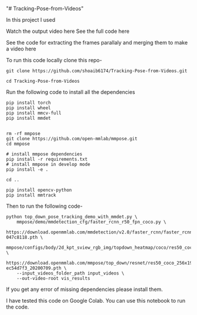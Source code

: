 "# Tracking-Pose-from-Videos" 

In this project I used

Watch the output video here
See the full code here

See the code for extracting the frames parallaly and merging them to make a video here

To run this code locally clone this repo-
```
git clone https://github.com/shoaib6174/Tracking-Pose-from-Videos.git

cd Tracking-Pose-from-Videos
```
Run the following code to install all the dependencies
```
pip install torch
pip install wheel
pip install mmcv-full
pip install mmdet


rm -rf mmpose
git clone https://github.com/open-mmlab/mmpose.git
cd mmpose

# install mmpose dependencies
pip install -r requirements.txt
# install mmpose in develop mode
pip install -e .

cd ..

pip install opencv-python
pip install mmtrack
```

Then to run the following code- 
```
python top_down_pose_tracking_demo_with_mmdet.py \
    mmpose/demo/mmdetection_cfg/faster_rcnn_r50_fpn_coco.py \
    https://download.openmmlab.com/mmdetection/v2.0/faster_rcnn/faster_rcnn_r50_fpn_1x_coco/faster_rcnn_r50_fpn_1x_coco_20200130-047c8118.pth \
    mmpose/configs/body/2d_kpt_sview_rgb_img/topdown_heatmap/coco/res50_coco_256x192.py \
    https://download.openmmlab.com/mmpose/top_down/resnet/res50_coco_256x192-ec54d7f3_20200709.pth \
    --input_videos_folder_path input_videos \
    --out-video-root vis_results
```

If you get any error of missing dependencies please install them. 

I have tested this code on Google Colab. You can use this notebook to run the code. 
